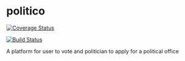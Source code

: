 # politico
[![Coverage Status](https://coveralls.io/repos/github/gbozee/Politico/badge.svg?branch=develop)](https://coveralls.io/github/gbozee/Politico?branch=develop)

[![Build Status](https://travis-ci.org/gbozee/Politico.svg?branch=develop)](https://travis-ci.org/gbozee/Politico)

A platform for user to vote and politician to apply for a political office
